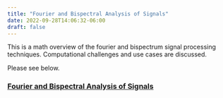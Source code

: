 ```yaml
---
title: "Fourier and Bispectral Analysis of Signals"
date: 2022-09-28T14:06:32-06:00
draft: false
---
```


This is a math overview of the fourier and bispectrum signal processing techniques.  Computational challenges and use cases are discussed.

Please see below.

### [Fourier and Bispectral Analysis of Signals](https://medium.com/@mackiej/fourier-and-bispectral-analysis-of-signals-c7a71021b1c8)



